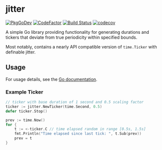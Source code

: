 # jitter
[![PkgGoDev](https://pkg.go.dev/badge/github.com/mroth/jitter)](https://pkg.go.dev/github.com/mroth/jitter)
[![CodeFactor](https://www.codefactor.io/repository/github/mroth/jitter/badge)](https://www.codefactor.io/repository/github/mroth/jitter)
[![Build Status](https://github.com/mroth/jitter/workflows/Test/badge.svg)](https://github.com/mroth/jitter/actions)
[![codecov](https://codecov.io/gh/mroth/jitter/branch/main/graph/badge.svg)](https://codecov.io/gh/mroth/jitter)

A simple Go library providing functionality for generating durations and tickers
that deviate from true periodicity within specified bounds.

Most notably, contains a nearly API compatible version of `time.Ticker` with
definable jitter.

## Usage

For usage details, see the [Go documentation](https://pkg.go.dev/github.com/mroth/jitter).

### Example Ticker

```go
// ticker with base duration of 1 second and 0.5 scaling factor
ticker := jitter.NewTicker(time.Second, 0.5)
defer ticker.Stop()

prev := time.Now()
for {
    t := <-ticker.C // time elapsed random in range [0.5s, 1.5s]
    fmt.Println("Time elapsed since last tick: ", t.Sub(prev))
    prev = t
}
```
